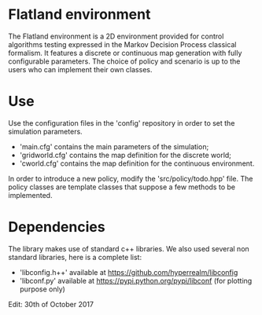 # Flatland environment

The Flatland environment is a 2D environment provided for control algorithms
testing expressed in the Markov Decision Process classical formalism.
It features a discrete or continuous map generation with fully configurable
parameters.
The choice of policy and scenario is up to the users who can implement their
own classes.

# Use

Use the configuration files in the 'config' repository in order to set the
simulation parameters.
- 'main.cfg' contains the main parameters of the simulation;
- 'gridworld.cfg' contains the map definition for the discrete world;
- 'cworld.cfg' contains the map definition for the continuous environment.

In order to introduce a new policy, modify the 'src/policy/todo.hpp' file.
The policy classes are template classes that suppose a few methods to be
implemented.

# Dependencies

The library makes use of standard c++ libraries. We also used several non
standard libraries, here is a complete list:
- 'libconfig.h++' available at https://github.com/hyperrealm/libconfig
- 'libconf.py' available at https://pypi.python.org/pypi/libconf (for plotting
purpose only)

Edit: 30th of October 2017

